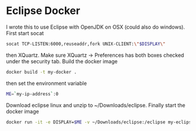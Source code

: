 # Eclipse Docker

I wrote this to use Eclipse with OpenJDK on OSX (could also do windows).  First start socat

```bash
socat TCP-LISTEN:6000,reuseaddr,fork UNIX-CLIENT:\"$DISPLAY\"
```

then XQuartz.  Make sure XQuartz -> Preferences has both boxes checked under the security tab.
Build the docker image

```bash
docker build -t my-docker .
```

then set the environment variable

```bash
ME=`my-ip-address`:0
```

Download eclipse linux and unzip to ~/Downloads/eclipse.  Finally start the docker image

```bash
docker run -it -e DISPLAY=$ME -v ~/Downloads/eclipse:/eclipse my-eclipse /eclipse/eclipse
```
